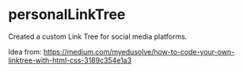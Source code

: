 # personalLinkTree

Created a custom Link Tree for social media platforms.

Idea from: https://medium.com/myedusolve/how-to-code-your-own-linktree-with-html-css-3189c354e1a3